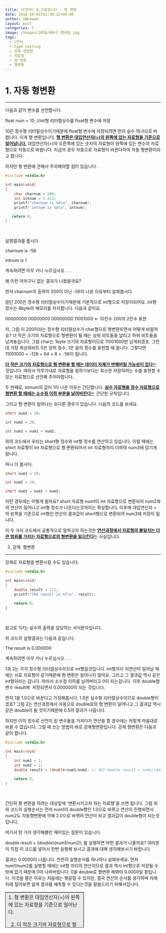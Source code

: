 ```yaml
---
title: (C언어) 8.자료형(3) - 형 변환
date: 2018-10-01T01:30:12+09:00
author: SWnomad
layout: post
categories: C
image: /images/2018/09/C-썸네일.jpg
tags:
  - C언어
  - type casting
  - 강제 형변환
  - 자료형
  - 형 변환
  - 형변환
---
```

# 1. 자동 형변환

* * *

다음과 같이 변수를 선언합니다.

float num = 10; //int형 리터럴상수를 float형 변수에 저장

10은 정수형 리터럴상수이기때문에 float형 변수에 저장되려면 먼저 실수 10.0으로 바뀝니다. 이게 형 변환입니다. <span style="text-decoration: underline;"><b>형 변환은 대입연산자(=)의 왼쪽에 있는 자료형을 기준으로 일어납니다.</b></span> 대입연산자(=)의 오른쪽에 있는 숫자의 자료형이 왼쪽에 있는 변수의 자료형으로 자동으로 바뀝니다. 지금의 경우 자동으로 자료형이 바뀐다하여 자동 형변환이라고 합니다.

하지만 형 변환에 관해서 주의해야할 점이 있습니다.

~~~ c
#include <stdio.h>

int main(void)
{
    char charnum = 200;
    int intnum = 1.413;
    printf("charnum is %d\n", charnum);
    printf("intnum is %d\n", intnum);

   return 0;
}
~~~

&nbsp;

실행결과를 봅시다.

charnum is -56


intnum is 1


계속하려면 아무 키나 누르십시오 . . . 

왜 이런 어처구니 없는 결과가 나왔을까요?

먼저 charnum의 출력이 200이 아닌 -56이 나온 이유부터 살펴봅시다.

일단 200은 정수형 리터럴상수이기때문에 기본적으로 int형으로 저장이되어요. int형 정수는 4byte의 메모리를 차지합니다. 다음과 같이요.

00000000 00000000 00000000 11001000 ← 10진수 200의 2진수 표현

자, 그럼 이 200이라는 정수형 리터럴상수가 char형으로 형변환되면서 어떻게 바뀔까요? 더 작은 크기의 자료형으로 형변환이 될 때는 상위 비트들을 날리고 하위 비트들을 남겨놓습니다. 그럼 char는 1byte 크기의 자료형이므로 11001000만 남게되겠죠. 그런데 가장 최상위비트 0은 양의 정수, 1은 음의 정수를 표현할 때 씁니다. 그렇다면 11001000 = -128 + 64 + 8 = -56이 됩니다.

<span style="text-decoration: underline;"><b>더 작은 크기의 자료형으로 형 변환을 할 때는 데이터 자체가 변해버릴 가능성이 있다</b></span>는 것입니다. 따라서 막무가내로 자료형을 정하기보다는 최소한 저장하려는 수를 표현할 수 있는 자료형으로 선언해 주어야합니다.

두 번째로, intnum의 값이 1이 나온 이유는 간단합니다. <span style="text-decoration: underline;"><b>실수 자료형을 정수 자료형으로 형변환 할 때에는 소수점 이하 부분을 날려버린다</b></span>는 간단한 규칙입니다.

그리고 형 변환이 일어나는 또다른 경우가 있습니다. 다음의 코드를 보세요.

~~~ c
short num1 = 10;

int num2 = 20;

int num3 = num1 + num2;
~~~
위의 코드에서 우리는 short형 정수와 int형 정수를 연산하고 있습니다. 이럴 때에는 short 자료형이 int 자료형으로 형 변환되어서 int 자료형끼리 더하여 num3에 담기게 됩니다.

하나 더 봅시다.
~~~ c
short num1 = 10;

int num2 = 20;

short num3 = num1 + num2;
~~~
이런 경우에는 어떻게 될까요? short 자료형 num1이 int 자료형으로 변환되어 num2와의 연산이 일어나고 int형 정수가 나온다는것까지는 확실합니다. 이후에 대입연산자 =의 왼쪽을 기준으로 int형인 연산의 결과값이 short형으로 변환되어 num3에 저장이 됩니다.

이 두 가지 코드에서 공통적으로 말하고자 하는것은 <span style="text-decoration: underline;"><b>연산과정에서 자료형의 불일치는 더 큰 범위를 가지는 자료형으로의 형변환을 일으킨다</b></span>는 사실입니다.


 2. 강제  형변환

* * *

강제로 자료형을 변환시킬 수도 있습니다.

~~~ c
#include <stdio.h>

int main(void)
{
    double result = 1/2;
    printf("The result is %f\n", result);
    
    return 0;
}
~~~

&nbsp;

참고로 %f는 실수의 출력을 담당하는 서식문자입니다.

위 코드의 실행결과는 다음과 같습니다.

The result is 0.000000


계속하려면 아무 키나 누르십시오 . . .

1과 2는 각각 정수형 리터럴상수이므로 int형일것입니다. int형끼리 피연산이 일어날 때에는 서로 자료형이 같기때문에 형 변환은 일어나지 않아요. 그리고 그 결과값 역시 같은 int형이라는 겁니다. 따라서 소수점 이하를 날려버리고 0이 되는겁니다. 이후 double형 변수 result에  저장되면서 0.000000이 되는 것입니다.

먼저 1을 1.0으로 바꾼다고 가정해봅시다. 1.0은 실수형 리터럴상수이므로 double형이겠죠? 그럼 2는 연산과정에서 자동으로 double로의 형 변환이 일어나고 그 결과값 역시 같은 double이 될 것이기때문에 0.5의 결과가 나옵니다.

하지만 이미 정수로 선언이 된 변수들을 가져다가 연산을 할 경우에는 저렇게 마음대로 바꿀 수 없습니다. 그럴 때 쓰는 방법이 바로 강제형변환입니다. 강제 형변환은 다음과 같이 합니다.


~~~ c
#include <stdio.h>

int main(void)
{
    int num1 = 1;
    int num2 = 2;
    double result = (double)num1/num2; // 혹은 double result = num1/(double)num2;
    
    return 0;
}
~~~

&nbsp;

간단히 형 변환을 하려는 대상앞에 '변환시키고자 하는 자료형'을 쓰면 됩니다. 그럼 위의 코드의 실행순서는 먼저 num1이 double형인 1.0으로 바뀌고 연산이 진행되면서 num2도 자동형변환에 의해 2.0으로 바뀌어 연산이 되고 결과값이 double형이 되는것입니다.

여기서 한 가지 생각해볼만 재미있는 질문이 있습니다.

double result = (double)(num1/num2); 를 실행하면 어떤 결과가 나올까요? 여러분이 직접 이 코드를 넣어서 한번 실행해 보시고 결과에 대해 생각해보시기 바랍니다.

결과는 0.0000이 나옵니다. 천천히 실행순서를 하나하나 살펴보세요. 먼저 num1/num2를 실행할 때에는 int형 끼리의 연산이므로 결과 역시 int형으로 저장될 수 밖에 없기 때문에 0이 나와버립니다. 0을 double로 형변환 해봐야 0.0000일 뿐입니다. 이것을 물은 이유는 처음에는 헷갈릴 수 있지만, 결국 연산의 순서를 생각하며 차례차례 짚어보면 쉽게 결과를 예측할 수 있다는것을 말씀드리기 위해서입니다.

<table style="height: 115px; width: 50.64%; border-collapse: collapse; background-color: #ebebeb;" border="1">
  <tr>
    <td style="width: 100%;">
      1. 형 변환은 대입연산자(=)의 왼쪽에 있는 자료형을 기준으로 일어난다.

 2. 더 작은 크기의 자료형으로 형 변환 시킬때에는 데이터 손실에 대한 주의가 필요하다.

 3. 연산과정에서 자료형의 불일치는 더 큰 범위를 가지는 자료형으로의 형변환을 일으킨다.

 (char → short → int → long → long long → float → double)

 4. 우리가 원하는 결과값을 얻기위해 강제 형변환을 할 수 있다.
    </td>
  </tr>
</table>